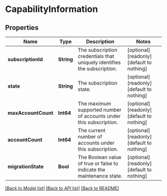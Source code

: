 # CapabilityInformation


## Properties
Name | Type | Description | Notes
------------ | ------------- | ------------- | -------------
**subscriptionId** | **String** | The subscription credentials that uniquely identifies the subscription. | [optional] [readonly] [default to nothing]
**state** | **String** | The subscription state. | [optional] [readonly] [default to nothing]
**maxAccountCount** | **Int64** | The maximum supported number of accounts under this subscription. | [optional] [readonly] [default to nothing]
**accountCount** | **Int64** | The current number of accounts under this subscription. | [optional] [readonly] [default to nothing]
**migrationState** | **Bool** | The Boolean value of true or false to indicate the maintenance state. | [optional] [readonly] [default to nothing]


[[Back to Model list]](../README.md#models) [[Back to API list]](../README.md#api-endpoints) [[Back to README]](../README.md)


